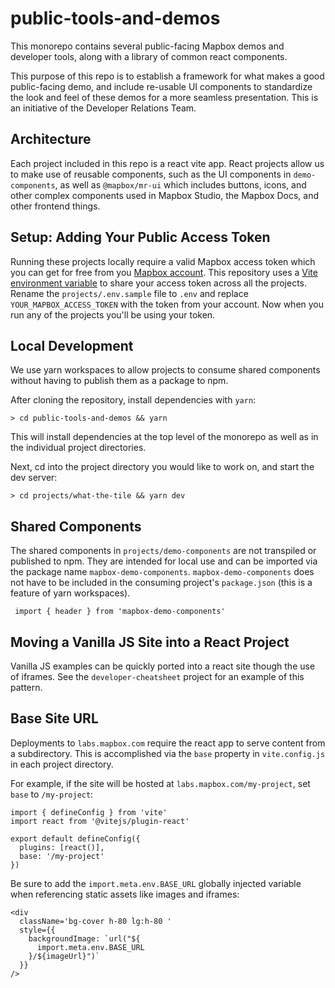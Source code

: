 # public-tools-and-demos

This monorepo contains several public-facing Mapbox demos and developer tools, along with a library of common react components.

This purpose of this repo is to establish a framework for what makes a good public-facing demo, and include re-usable UI components to standardize the look and feel of these demos for a more seamless presentation.  This is an initiative of the Developer Relations Team.

## Architecture

Each project included in this repo is a react vite app.  React projects allow us to make use of reusable components, such as the UI components in `demo-components`, as well as `@mapbox/mr-ui` which includes buttons, icons, and other complex components used in Mapbox Studio, the Mapbox Docs, and other frontend things.

## Setup: Adding Your Public Access Token
Running these projects locally require a valid Mapbox access token which you can get for free from you [Mapbox account](https://console.mapbox.com).  This repository uses a [Vite environment variable](https://vite.dev/guide/env-and-mode#env-variables) to share your access token across all the projects.  Rename the `projects/.env.sample` file to `.env` and replace `YOUR_MAPBOX_ACCESS_TOKEN` with the token from your account.  Now when you run any of the projects you'll be using your token.

## Local Development

We use yarn workspaces to allow projects to consume shared components without having to publish them as a package to npm.  

After cloning the repository, install dependencies with `yarn`:

```
> cd public-tools-and-demos && yarn
```
This will install dependencies at the top level of the monorepo as well as in the individual project directories.

Next, cd into the project directory you would like to work on, and start the dev server:

```
> cd projects/what-the-tile && yarn dev
```

## Shared Components

The shared components in `projects/demo-components` are not transpiled or published to npm. They are intended for local use and can be imported via the package name `mapbox-demo-components`.  `mapbox-demo-components` does not have to be included in the consuming project's `package.json` (this is a feature of yarn workspaces).

```
 import { header } from 'mapbox-demo-components'
```

## Moving a Vanilla JS Site into a React Project

Vanilla JS examples can be quickly ported into a react site though the use of iframes.  See the `developer-cheatsheet` project for an example of this pattern. 

## Base Site URL

Deployments to `labs.mapbox.com` require the react app to serve content from a subdirectory.  This is accomplished via the `base` property in `vite.config.js` in each project directory.

For example, if the site will be hosted at `labs.mapbox.com/my-project`, set `base` to `/my-project`:

```
import { defineConfig } from 'vite'
import react from '@vitejs/plugin-react'

export default defineConfig({
  plugins: [react()],
  base: '/my-project'
})
```

Be sure to add the `import.meta.env.BASE_URL` globally injected variable when referencing static assets like images and iframes:

```
<div
  className='bg-cover h-80 lg:h-80 '
  style={{
    backgroundImage: `url("${
      import.meta.env.BASE_URL
    }/${imageUrl}")`
  }}
/>
```